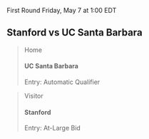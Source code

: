First Round
Friday, May 7 at 1:00 EDT
## Stanford vs UC Santa Barbara

> Home
> #### UC Santa Barbara
> Entry: Automatic Qualifier

> Visitor
> #### Stanford
> Entry: At-Large Bid